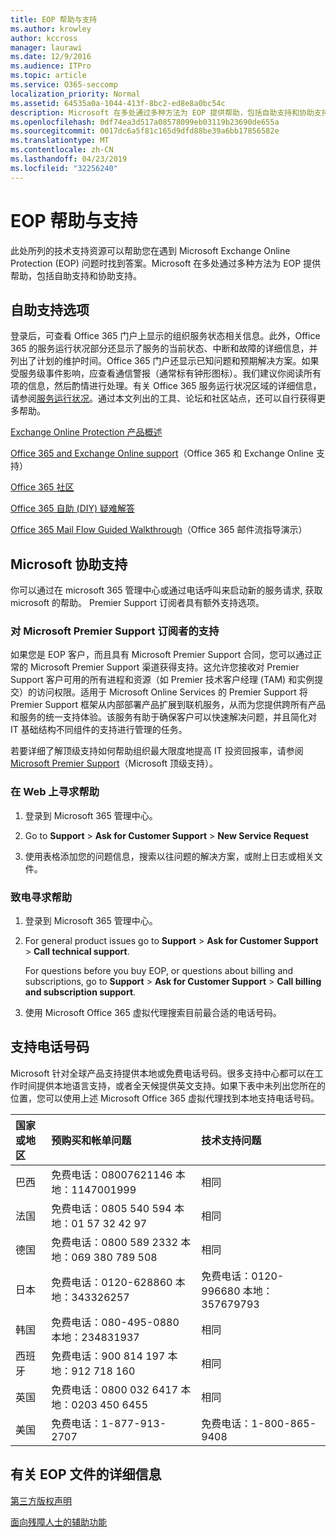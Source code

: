 ```yaml
---
title: EOP 帮助与支持
ms.author: krowley
author: kccross
manager: laurawi
ms.date: 12/9/2016
ms.audience: ITPro
ms.topic: article
ms.service: O365-seccomp
localization_priority: Normal
ms.assetid: 64535a0a-1044-413f-8bc2-ed8e8a0bc54c
description: Microsoft 在多处通过多种方法为 EOP 提供帮助，包括自助支持和协助支持。
ms.openlocfilehash: 0df74ea3d517a08578099eb03119b23690de655a
ms.sourcegitcommit: 0017dc6a5f81c165d9dfd88be39a6bb17856582e
ms.translationtype: MT
ms.contentlocale: zh-CN
ms.lasthandoff: 04/23/2019
ms.locfileid: "32256240"
---
```

# <a name="help-and-support-for-eop"></a>EOP 帮助与支持

此处所列的技术支持资源可以帮助您在遇到 Microsoft Exchange Online Protection (EOP) 问题时找到答案。Microsoft 在多处通过多种方法为 EOP 提供帮助，包括自助支持和协助支持。 
  
## <a name="self-support-options"></a>自助支持选项

登录后，可查看 Office 365 门户上显示的组织服务状态相关信息。此外，Office 365 的服务运行状况部分还显示了服务的当前状态、中断和故障的详细信息，并列出了计划的维护时间。Office 365 门户还显示已知问题和预期解决方案。如果受服务级事件影响，应查看通信警报（通常标有钟形图标）。我们建议你阅读所有项的信息，然后酌情进行处理。有关 Office 365 服务运行状况区域的详细信息，请参阅[服务运行状况](https://go.microsoft.com/fwlink/?LinkId=394289)。通过本文列出的工具、论坛和社区站点，还可以自行获得更多帮助。
  
[Exchange Online Protection 产品概述](https://go.microsoft.com/fwlink/p/?LinkId=279912)
  
[Office 365 and Exchange Online support](https://go.microsoft.com/fwlink/?LinkId=299655)（Office 365 和 Exchange Online 支持）
  
[Office 365 社区](https://go.microsoft.com/fwlink/?LinkId=299656)
  
[Office 365 自助 (DIY) 疑难解答](https://go.microsoft.com/fwlink/?LinkId=299657)
  
[Office 365 Mail Flow Guided Walkthrough](https://go.microsoft.com/fwlink/?LinkId=323470)（Office 365 邮件流指导演示）
  
## <a name="assisted-support-from-microsoft"></a>Microsoft 协助支持

你可以通过在 microsoft 365 管理中心或通过电话呼叫来启动新的服务请求, 获取 microsoft 的帮助。 Premier Support 订阅者具有额外支持选项。
  
### <a name="support-for-microsoft-premier-support-subscribers"></a>对 Microsoft Premier Support 订阅者的支持

如果您是 EOP 客户，而且具有 Microsoft Premier Support 合同，您可以通过正常的 Microsoft Premier Support 渠道获得支持。这允许您接收对 Premier Support 客户可用的所有进程和资源（如 Premier 技术客户经理 (TAM) 和实例提交）的访问权限。适用于 Microsoft Online Services 的 Premier Support 将 Premier Support 框架从内部部署产品扩展到联机服务，从而为您提供跨所有产品和服务的统一支持体验。该服务有助于确保客户可以快速解决问题，并且简化对 IT 基础结构不同组件的支持进行管理的任务。
  
若要详细了解顶级支持如何帮助组织最大限度地提高 IT 投资回报率，请参阅 [Microsoft Premier Support](https://go.microsoft.com/fwlink/?LinkId=317437)（Microsoft 顶级支持）。
  
### <a name="ask-for-help-on-the-web"></a>在 Web 上寻求帮助

1. 登录到 Microsoft 365 管理中心。
    
2. Go to **Support** \> **Ask for Customer Support** \> **New Service Request**
    
3. 使用表格添加您的问题信息，搜索以往问题的解决方案，或附上日志或相关文件。
    
### <a name="ask-for-help-on-the-telephone"></a>致电寻求帮助

1. 登录到 Microsoft 365 管理中心。
    
2. For general product issues go to **Support** \> **Ask for Customer Support** \> **Call technical support**.
    
    For questions before you buy EOP, or questions about billing and subscriptions, go to **Support** \> **Ask for Customer Support** \> **Call billing and subscription support**.
    
3. 使用 Microsoft Office 365 虚拟代理搜索目前最合适的电话号码。
    
## <a name="support-telephone-numbers"></a>支持电话号码

Microsoft 针对全球产品支持提供本地或免费电话号码。很多支持中心都可以在工作时间提供本地语言支持，或者全天候提供英文支持。如果下表中未列出您所在的位置，您可以使用上述 Microsoft Office 365 虚拟代理找到本地支持电话号码。
  
|**国家或地区**|**预购买和帐单问题**|**技术支持问题**|
|:-----|:-----|:-----|
|巴西  <br/> |免费电话：08007621146          本地：1147001999  <br/> |相同  <br/> |
|法国  <br/> |免费电话：0805 540 594           本地：01 57 32 42 97  <br/> |相同  <br/> |
|德国  <br/> |免费电话：0800 589 2332           本地：069 380 789 508  <br/> |相同  <br/> |
|日本  <br/> |免费电话：0120-628860          本地：343326257  <br/> |免费电话：0120-996680          本地：357679793  <br/> |
|韩国  <br/> |免费电话：080-495-0880          本地：234831937  <br/> |相同  <br/> |
|西班牙  <br/> |免费电话：900 814 197          本地：912 718 160  <br/> |相同  <br/> |
|英国  <br/> |免费电话：0800 032 6417          本地：0203 450 6455  <br/> |相同  <br/> |
|美国  <br/> |免费电话：1-877-913-2707  <br/> |免费电话：1-800-865-9408  <br/> |
   
## <a name="for-more-information-about-eop-documentation"></a>有关 EOP 文件的详细信息

[第三方版权声明](third-party-copyright-notices.md)
  
[面向残障人士的辅助功能](accessibility-for-people-with-disabilities.md)
  

